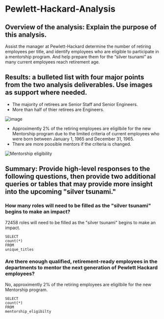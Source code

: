 # Pewlett-Hackard-Analysis

## Overview of the analysis: Explain the purpose of this analysis.
Assist the manager at Pewlett-Hackard determine the number of retiring employees per title, and identify employees who are eligible to participate in a mentorship program. And help prepare them for the “silver tsunami” as many current employees reach retirement age.

## Results:  a bulleted list with four major points from the two analysis deliverables. Use images as support where needed.
  - The majority of retirees are Senior Staff and Senior Engineers.
  - More than half of thier retirees are Engineers.
  
![image](https://user-images.githubusercontent.com/97486216/164564423-b9a811ec-e3b5-4ef4-a74d-3d1e5984d296.png)
 
 - Approximently 2% of the retiring employees are eligilbile for the new Mentorship program due to the limited criteria of  current employees who were born between January 1, 1965 and December 31, 1965.
 - There are more poosible mentors if the criteria is changed.

![Mentorship eligibility](https://user-images.githubusercontent.com/97486216/164566415-6255c6c5-a0dd-4031-8ffe-d5ff26349c35.png)


## Summary: Provide high-level responses to the following questions, then provide two additional queries or tables that may provide more insight into the upcoming "silver tsunami."


### How many roles will need to be filled as the "silver tsunami" begins to make an impact?

72458 roles will need to be filled as the "silver tsunami" begins to make an impact.

```
SELECT 
count(*) 
FROM
unique_titles
```

### Are there enough qualified, retirement-ready employees in the departments to mentor the next generation of Pewlett Hackard employees?

No, approximently 2% of the retiring employees are eligilbile for the new Mentorship program. 

```
SELECT
count(*)
FROM
mentorship_eligibilty
```
